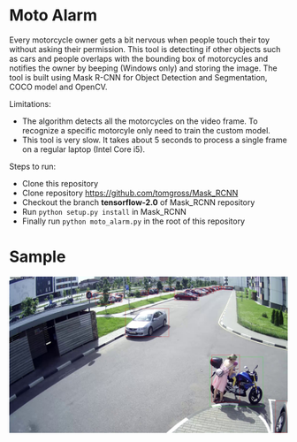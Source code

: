 # Moto Alarm

Every motorcycle owner gets a bit nervous when people touch their toy without asking their permission. This tool is detecting if other objects such as cars and people overlaps with the bounding box of motorcycles and notifies the owner by beeping (Windows only) and storing the image. The tool is built using Mask R-CNN for Object Detection and Segmentation, COCO model and OpenCV.

Limitations:
* The algorithm detects all the motorcycles on the video frame. To recognize a specific motorcyle only need to train the custom model.
* This tool is very slow. It takes about 5 seconds to process a single frame on a regular laptop (Intel Core i5).

Steps to run:
* Clone this repository
* Clone repository https://github.com/tomgross/Mask_RCNN
* Checkout the branch **tensorflow-2.0** of Mask_RCNN repository
* Run `python setup.py install` in Mask_RCNN
* Finally run `python moto_alarm.py` in the root of this repository

# Sample

![](samples/result_from_sample1.jpg)
